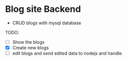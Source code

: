 # Blog site Backend
- CRUD blogs with mysql database



TODO: 
- [ ] Show the blogs 
- [X] Create new blogs
- [ ] edit blogs and send edited data to nodejs and handle.
